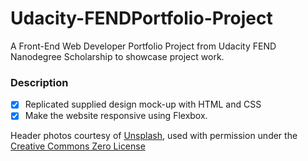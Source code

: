 # Udacity-FENDPortfolio-Project
A Front-End Web Developer Portfolio Project from Udacity FEND Nanodegree Scholarship to showcase project work.

### Description

  - [x] Replicated supplied design mock-up with HTML and CSS
  - [x] Make the website responsive using Flexbox.

Header photos courtesy of [Unsplash](https://unsplash.com), used with permission under the [Creative Commons Zero License](https://unsplash.com/faq)
